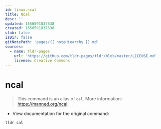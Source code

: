 ```yaml
---
id: linux.ncal
title: Ncal
desc: ''
updated: 1656591837638
created: 1656591837638
stub: false
isDir: false
gitNotePath: 'pages/{{ noteHiearchy }}.md'
sources:
  - name: tldr-pages
    url: 'https://github.com/tldr-pages/tldr/blob/master/LICENSE.md'
    license: Creative Commons
---
```

# ncal

> This command is an alias of `cal`.
> More information: <https://manned.org/ncal>.

- View documentation for the original command:

`tldr cal`

